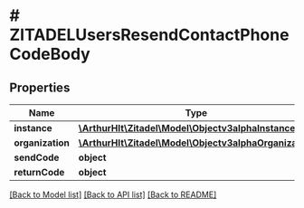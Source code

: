 # # ZITADELUsersResendContactPhoneCodeBody

## Properties

Name | Type | Description | Notes
------------ | ------------- | ------------- | -------------
**instance** | [**\ArthurHlt\Zitadel\Model\Objectv3alphaInstance**](Objectv3alphaInstance.md) |  | [optional]
**organization** | [**\ArthurHlt\Zitadel\Model\Objectv3alphaOrganization**](Objectv3alphaOrganization.md) |  | [optional]
**sendCode** | **object** |  | [optional]
**returnCode** | **object** |  | [optional]

[[Back to Model list]](../../README.md#models) [[Back to API list]](../../README.md#endpoints) [[Back to README]](../../README.md)

